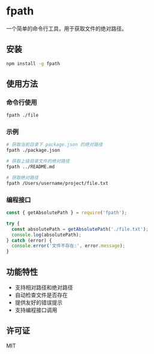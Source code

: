 # fpath

一个简单的命令行工具，用于获取文件的绝对路径。

## 安装

```bash
npm install -g fpath
```

## 使用方法

### 命令行使用

```bash
fpath ./file
```

### 示例

```bash
# 获取当前目录下 package.json 的绝对路径
fpath ./package.json

# 获取上级目录文件的绝对路径
fpath ../README.md

# 获取绝对路径
fpath /Users/username/project/file.txt
```

### 编程接口

```javascript
const { getAbsolutePath } = require('fpath');

try {
  const absolutePath = getAbsolutePath('./file.txt');
  console.log(absolutePath);
} catch (error) {
  console.error('文件不存在:', error.message);
}
```

## 功能特性

- 支持相对路径和绝对路径
- 自动检查文件是否存在
- 提供友好的错误提示
- 支持编程接口调用

## 许可证

MIT 